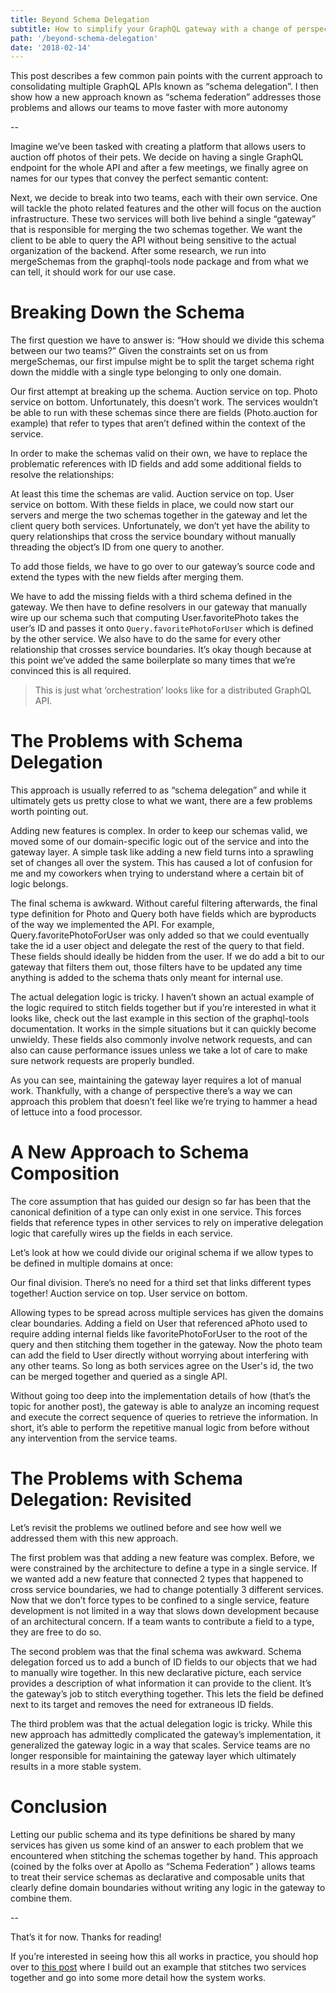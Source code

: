 ```yaml
---
title: Beyond Schema Delegation
subtitle: How to simplify your GraphQL gateway with a change of perspective
path: '/beyond-schema-delegation'
date: '2018-02-14'
---
```


This post describes a few common pain points with the current approach to consolidating multiple GraphQL APIs known as “schema delegation”. I then show how a new approach known as “schema federation” addresses those problems and allows our teams to move faster with more autonomy

--

Imagine we’ve been tasked with creating a platform that allows users to auction off photos of their pets. We decide on having a single GraphQL endpoint for the whole API and after a few meetings, we finally agree on names for our types that convey the perfect semantic content:

Next, we decide to break into two teams, each with their own service. One will tackle the photo related features and the other will focus on the auction infrastructure. These two services will both live behind a single “gateway” that is responsible for merging the two schemas together. We want the client to be able to query the API without being sensitive to the actual organization of the backend. After some research, we run into mergeSchemas from the graphql-tools node package and from what we can tell, it should work for our use case.

# Breaking Down the Schema

The first question we have to answer is: “How should we divide this schema between our two teams?” Given the constraints set on us from mergeSchemas, our first impulse might be to split the target schema right down the middle with a single type belonging to only one domain.

Our first attempt at breaking up the schema. Auction service on top. Photo service on bottom.
Unfortunately, this doesn’t work. The services wouldn’t be able to run with these schemas since there are fields (Photo.auction for example) that refer to types that aren’t defined within the context of the service.

In order to make the schemas valid on their own, we have to replace the problematic references with ID fields and add some additional fields to resolve the relationships:

At least this time the schemas are valid. Auction service on top. User service on bottom.
With these fields in place, we could now start our servers and merge the two schemas together in the gateway and let the client query both services. Unfortunately, we don’t yet have the ability to query relationships that cross the service boundary without manually threading the object’s ID from one query to another.

To add those fields, we have to go over to our gateway’s source code and extend the types with the new fields after merging them.

We have to add the missing fields with a third schema defined in the gateway.
We then have to define resolvers in our gateway that manually wire up our schema such that computing
User.favoritePhoto takes the user’s ID and passes it onto `Query.favoritePhotoForUser` which is defined
by the other service. We also have to do the same for every other relationship that crosses service
boundaries. It’s okay though because at this point we’ve added the same boilerplate so many times that
we’re convinced this is all required.

> This is just what ‘orchestration’ looks like for a distributed GraphQL API.

# The Problems with Schema Delegation

This approach is usually referred to as “schema delegation” and while it ultimately gets us pretty close to what we want, there are a few problems worth pointing out.

Adding new features is complex. In order to keep our schemas valid, we moved some of our domain-specific logic out of the service and into the gateway layer. A simple task like adding a new field turns into a sprawling set of changes all over the system. This has caused a lot of confusion for me and my coworkers when trying to understand where a certain bit of logic belongs.

The final schema is awkward. Without careful filtering afterwards, the final type definition for Photo and Query both have fields which are byproducts of the way we implemented the API. For example, Query.favoritePhotoForUser was only added so that we could eventually take the id a user object and delegate the rest of the query to that field. These fields should ideally be hidden from the user. If we do add a bit to our gateway that filters them out, those filters have to be updated any time anything is added to the schema thats only meant for internal use.

The actual delegation logic is tricky. I haven’t shown an actual example of the logic required to stitch fields together but if you’re interested in what it looks like, check out the last example in this section of the graphql-tools documentation. It works in the simple situations but it can quickly become unwieldy. These fields also commonly involve network requests, and can also can cause performance issues unless we take a lot of care to make sure network requests are properly bundled.

As you can see, maintaining the gateway layer requires a lot of manual work. Thankfully, with a change of perspective there’s a way we can approach this problem that doesn’t feel like we’re trying to hammer a head of lettuce into a food processor.

# A New Approach to Schema Composition

The core assumption that has guided our design so far has been that the canonical definition of a type can only exist in one service. This forces fields that reference types in other services to rely on imperative delegation logic that carefully wires up the fields in each service.

Let’s look at how we could divide our original schema if we allow types to be defined in multiple domains at once:

Our final division. There’s no need for a third set that links different types together! Auction service on top. User service on bottom.

Allowing types to be spread across multiple services has given the domains clear boundaries. Adding a field on User that referenced aPhoto used to require adding internal fields like favoritePhotoForUser to the root of the query and then stitching them together in the gateway. Now the photo team can add the field to User directly without worrying about interfering with any other teams. So long as both services agree on the User's id, the two can be merged together and queried as a single API.

Without going too deep into the implementation details of how (that’s the topic for another post), the gateway is able to analyze an incoming request and execute the correct sequence of queries to retrieve the information. In short, it’s able to perform the repetitive manual logic from before without any intervention from the service teams.

# The Problems with Schema Delegation: Revisited

Let’s revisit the problems we outlined before and see how well we addressed them with this new approach.

The first problem was that adding a new feature was complex. Before, we were constrained by the architecture to define a type in a single service. If we wanted add a new feature that connected 2 types that happened to cross service boundaries, we had to change potentially 3 different services. Now that we don’t force types to be confined to a single service, feature development is not limited in a way that slows down development because of an architectural concern. If a team wants to contribute a field to a type, they are free to do so.

The second problem was that the final schema was awkward. Schema delegation forced us to add a bunch of ID fields to our objects that we had to manually wire together. In this new declarative picture, each service provides a description of what information it can provide to the client. It’s the gateway’s job to stitch everything together. This lets the field be defined next to its target and removes the need for extraneous ID fields.

The third problem was that the actual delegation logic is tricky. While this new approach has admittedly complicated the gateway’s implementation, it generalized the gateway logic in a way that scales. Service teams are no longer responsible for maintaining the gateway layer which ultimately results in a more stable system.

# Conclusion

Letting our public schema and its type definitions be shared by many services has given us some kind of an answer to each problem that we encountered when stitching the schemas together by hand. This approach (coined by the folks over at Apollo as “Schema Federation” ) allows teams to treat their service schemas as declarative and composable units that clearly define domain boundaries without writing any logic in the gateway to combine them.

--

That’s it for now. Thanks for reading!

If you’re interested in seeing how this all works in practice, you should hop over to [this post]() where I build out an example that stitches two services together and go into some more detail how the system works.
